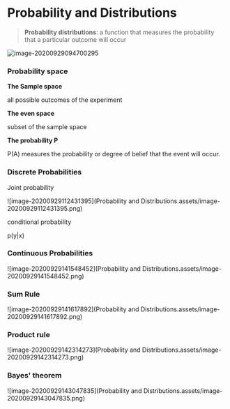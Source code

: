 # Probability and Distributions

> **Probability distributions**: a function that measures the probability that a particular outcome will occur



![image-20200929094700295](C:\Users\Xuan\AppData\Roaming\Typora\typora-user-images\image-20200929094700295.png)

### Probability space

**The Sample space**

all possible outcomes of the experiment

**The even space**

subset of the sample space

**The probability P**

P(A) measures the probability or degree of belief that the event will occur.



### Discrete Probabilities

Joint probability

![image-20200929112431395](Probability and Distributions.assets/image-20200929112431395.png)

conditional probability

p(y|x)



### Continuous Probabilities

![image-20200929141548452](Probability and Distributions.assets/image-20200929141548452.png)



### Sum Rule

![image-20200929141617892](Probability and Distributions.assets/image-20200929141617892.png)

### Product rule

![image-20200929142314273](Probability and Distributions.assets/image-20200929142314273.png)

### Bayes' theorem

![image-20200929143047835](Probability and Distributions.assets/image-20200929143047835.png)

